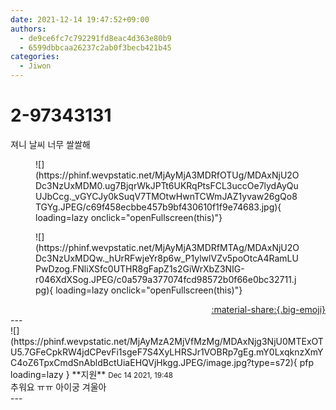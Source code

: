 ```yaml
---
date: 2021-12-14 19:47:52+09:00
authors:
  - de9ce6fc7c792291fd8eac4d363e80b9
  - 6599dbbcaa26237c2ab0f3becb421b45
categories:
  - Jiwon
---
```


# 2-97343131

<div class="post-container" markdown="1">
<div class="content-container md-sidebar__scrollwrap" markdown="1">

져니 날씨 너무 쌀쌀해
<figure markdown="1">
![](https://phinf.wevpstatic.net/MjAyMjA3MDRfOTUg/MDAxNjU2ODc3NzUxMDM0.ug7BjqrWkJPTt6UKRqPtsFCL3uccOe7lydAyQuUJbCcg._vGYCJy0kSuqV7TMOtwHwnTCWmJAZ1yvaw26gQo8TGYg.JPEG/c69f458ecbbe457b9bf430610f1f9e74683.jpg){ loading=lazy onclick="openFullscreen(this)"}
</figure>

<figure markdown="1">
![](https://phinf.wevpstatic.net/MjAyMjA3MDRfMTAg/MDAxNjU2ODc3NzUxMDQw._hUrRFwjeYr8p6w_P1ylwlVZv5poOtcA4RamLUPwDzog.FNliXSfc0UTHR8gFapZ1s2GiWrXbZ3NIG-r046XdXSog.JPEG/c0a579a377074fcd98572b0f66e0bc32711.jpg){ loading=lazy onclick="openFullscreen(this)"}
</figure>


</div>
</div>

<div style="text-align: right;" markdown="1">
<a href="https://weverse.io/fromis9/fanpost/2-97343131" style="text-align: right;">:material-share:{.big-emoji}</a>
</div>
---

<div class="comments-container md-sidebar__scrollwrap" markdown="1">
<div class="comment" markdown="1">
<div class='id-container' markdown="1">
![](https://phinf.wevpstatic.net/MjAyMzA2MjVfMzMg/MDAxNjg3NjU0MTExOTU5.7GFeCpkRW4jdCPevFi1sgeF7S4XyLHRSJr1VOBRp7gEg.mY0LxqknzXmYC4oZ6TpxCmdSnAbldBctUiaEHQVjHkgg.JPEG/image.jpg?type=s72){ pfp loading=lazy }
**<span class="artist">지원</span>** <small>Dec 14 2021, 19:48</small><br>
</div>
<div class='comment-body' markdown="1">
추워요 ㅠㅠ 아이궁 겨울아 
</div>
</div>
</div>
---
